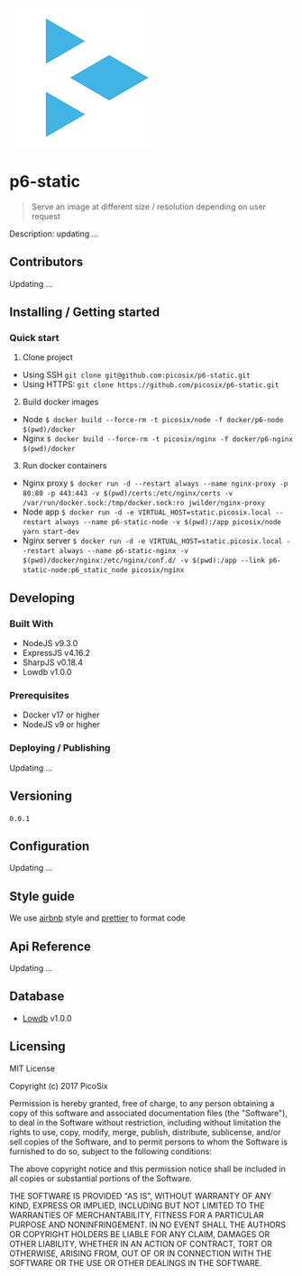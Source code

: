 ![Picosix](./document/static/logo.png)

# p6-static

> Serve an image at different size / resolution depending on user request

Description: updating ...

## Contributors

Updating ...

## Installing / Getting started

### Quick start

1. Clone project

  - Using SSH `git clone git@github.com:picosix/p6-static.git`
  - Using HTTPS: `git clone https://github.com/picosix/p6-static.git`

2. Build docker images

  - Node `$ docker build --force-rm -t picosix/node -f docker/p6-node $(pwd)/docker`
  - Nginx `$ docker build --force-rm -t picosix/nginx -f docker/p6-nginx $(pwd)/docker`

3. Run docker containers

  - Nginx proxy `$ docker run -d --restart always --name nginx-proxy -p 80:80 -p 443:443 -v $(pwd)/certs:/etc/nginx/certs -v /var/run/docker.sock:/tmp/docker.sock:ro jwilder/nginx-proxy`
  - Node app `$ docker run -d -e VIRTUAL_HOST=static.picosix.local --restart always --name p6-static-node -v $(pwd):/app picosix/node yarn start-dev`
  - Nginx server `$ docker run -d -e VIRTUAL_HOST=static.picosix.local --restart always --name p6-static-nginx -v $(pwd)/docker/nginx:/etc/nginx/conf.d/ -v $(pwd):/app --link p6-static-node:p6_static_node picosix/nginx`

## Developing

### Built With

- NodeJS v9.3.0
- ExpressJS v4.16.2
- SharpJS v0.18.4
- Lowdb v1.0.0

### Prerequisites

- Docker v17 or higher
- NodeJS v9 or higher

### Deploying / Publishing

Updating ...

## Versioning

`0.0.1`

## Configuration

Updating ...

## Style guide

We use [airbnb](https://github.com/airbnb/javascript) style and [prettier](https://github.com/prettier/prettier) to format code

## Api Reference

Updating ...

## Database

- [Lowdb](https://github.com/typicode/lowdb) v1.0.0

## Licensing

MIT License

Copyright (c) 2017 PicoSix

Permission is hereby granted, free of charge, to any person obtaining a copy
of this software and associated documentation files (the "Software"), to deal
in the Software without restriction, including without limitation the rights
to use, copy, modify, merge, publish, distribute, sublicense, and/or sell
copies of the Software, and to permit persons to whom the Software is
furnished to do so, subject to the following conditions:

The above copyright notice and this permission notice shall be included in all
copies or substantial portions of the Software.

THE SOFTWARE IS PROVIDED "AS IS", WITHOUT WARRANTY OF ANY KIND, EXPRESS OR
IMPLIED, INCLUDING BUT NOT LIMITED TO THE WARRANTIES OF MERCHANTABILITY,
FITNESS FOR A PARTICULAR PURPOSE AND NONINFRINGEMENT. IN NO EVENT SHALL THE
AUTHORS OR COPYRIGHT HOLDERS BE LIABLE FOR ANY CLAIM, DAMAGES OR OTHER
LIABILITY, WHETHER IN AN ACTION OF CONTRACT, TORT OR OTHERWISE, ARISING FROM,
OUT OF OR IN CONNECTION WITH THE SOFTWARE OR THE USE OR OTHER DEALINGS IN THE
SOFTWARE.





